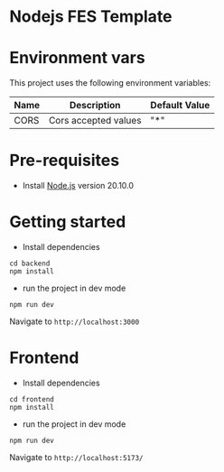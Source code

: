 # Nodejs FES Template

# Environment vars

This project uses the following environment variables:

| Name | Description          | Default Value |
| ---- | -------------------- | ------------- |
| CORS | Cors accepted values | "\*"          |

# Pre-requisites

-  Install [Node.js](https://nodejs.org/en/) version 20.10.0

# Getting started

-  Install dependencies

```
cd backend
npm install
```

-  run the project in dev mode

```
npm run dev
```

Navigate to `http://localhost:3000`

# Frontend

-  Install dependencies

```
cd frontend
npm install
```

-  run the project in dev mode

```
npm run dev
```

Navigate to `http://localhost:5173/`
